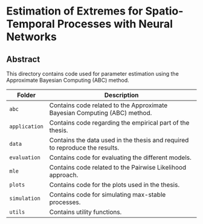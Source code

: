 # Estimation of Extremes for Spatio-Temporal Processes with Neural Networks

## Abstract

This directory contains code used for parameter estimation using the Approximate Bayesian Computing (ABC) method.  

| Folder | Description |
| ---- | ----------- | 
| `abc` | Contains code related to the Approximate Bayesian Computing (ABC) method. |
| `application` | Contains code regarding the empirical part of the thesis. |
| `data` | Contains the data used in the thesis and required to reproduce the results. |
| `evaluation` | Contains code for evaluating the different models. |
| `mle` | Contains code related to the Pairwise Likelihood approach. |
| `plots` | Contains code for the plots used in the thesis. |
| `simulation` | Contains code for simulating max-stable processes. |
| `utils` | Contains utility functions. |


